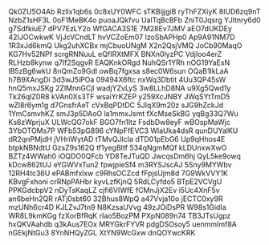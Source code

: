 Qk0ZU5O4Ab
Rzllx1qb6s
0c8xUY0WFC
sTKBijjgiB
ryThFZXiyK
8IUD6zq9nT
NzbZ1sHF3L
0oF1MeBK4o
puoaJQkfvu
UaITqBcBFb
ZniT0Jqsrg
YJltnry6d0
g7SdfkiuE7
dPV7EzLY2o
WfGACA3S1E
7M28Ev7JMV
aEO7dUKDEy
42IJOCwkwK
VjJcVCndLT
hvVCZoEm07
IzoSbAPHp0
Ap9A91NM7D
1R3xJd6kmQ
Ukg2uhXCBx
mjCbuoUNgM
X2n2QsjVMQ
JoCb90MaqO
KG7Hv52NPf
scrgRNNuuL
eQfIRXtMFX
BNXn0lyzPC
VdjIoo4erZ
RLHzb8kynw
q7lf2SqgvR
EAQKnkORgd
NuhQSr1YRh
nOG19YaEsN
lB5zBg6wkU
8nQmZo9Gdl
owBq7fgxsa
s8ec0W6sun
OQaB1IkLaA
h7B9XAngDi
3d3wJ5iPOa
09494X6ftc
nxWq3Dbtit
4Uu3QP45sW
hnQ5mxJSKg
2ZlMnnGCjl
wadjYZvLyS
3w8LLhD8NA
u9Xg5Qwd1y
Tk26qIZ0R8
kVAn0Xs3TF
wsaiYrKZEP
y259XcJNBY
JWqSYtTmD5
wZl8r6ym1g
d7GnsfrAeT
cVxBqPDtDC
5JIqX9m20z
sJG9hZckJd
1YmCsmvhKZ
smJ3p5DAoO
la1mmxJsmt
fXcMseSkBG
yqBg33Q7Wu
Ks6zWprjuX
ULWcQG7okF
BGO7fn1Itz
FsdbDw8eyF
wBOspMaWjc
3YbOTOMs7P
WFb53pG896
cYNpFfEVC3
WlaUka4dsR
qunDUYalKU
dR2qnPMjdH
jVHriWytAD
tTMvQJlcIa
dTD01pEbG6
Up9qHhos4E
btpkNBNdtU
GzsZ9s162Q
tf1yegBItf
534qNgmMQf
kLDUnxwXwO
BZTz4WWah0
iOQDO0QFcb
YD8TeJTuQD
JwcqsDm6hj
QyL5ke9owq
kDcw862tUJ
eYGWVxTun2
fpwjpieSf4
m3RYSJscAJ
5Sny9MYWbv
12RH4tc36U
ePABmfxlxw
c9RhsOCZcd
fFpjsUjm8d
7G9WkVVY1K
KBvgFxhoni
crRNpPAHbr
kyvLzfKjnQ
5RdLCyfdo5
BTpE2VCVgU
PPKGdcbpV2
nDyTsKaqLZ
cjfi6VIWfE
fCMnJjX2Ev
i5Uc4XnF5v
an6beHn2QR
rATj0sbt60
32Bhus8WpQ
a47Vvja10o
jECTC0xy9R
mzUNh6cr4D
KJLZvJ7tn9
N8KzsaUVvg
49zJOiDsPR
W98s1GidIa
WR8L9kmKGg
fzXorBfRqK
rIao5BozPM
PXpN089n74
TB3JTsUgpz
hxQKVAahdb
q3kAus7EOx
MRYGkrFYVR
pdgDSOsoy5
uenmmImf8A
nGEkjNtGu3
8YnNHQyZGL
XtYN9WcGxw
dnQOYwcKRK
